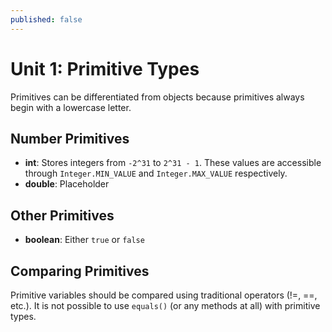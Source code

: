 ```yaml
---
published: false
---
```


# Unit 1: Primitive Types

Primitives can be differentiated from objects because primitives always begin with a lowercase letter.

## Number Primitives

* **int**: Stores integers from `-2^31` to `2^31 - 1`. These values are accessible through `Integer.MIN_VALUE` and `Integer.MAX_VALUE` respectively.
* **double**: Placeholder

## Other Primitives

* **boolean**: Either `true` or `false`

## Comparing Primitives

Primitive variables should be compared using traditional operators (!=, ==, etc.). It is not possible to use `equals()` (or any methods at all) with primitive types.
